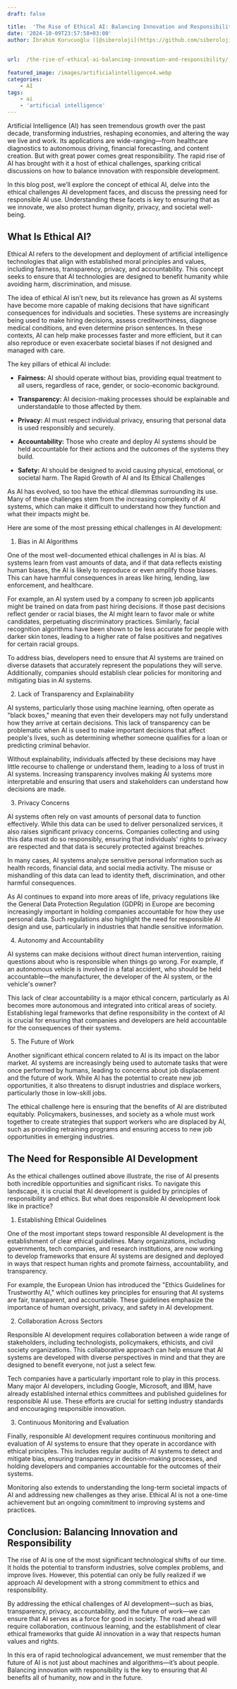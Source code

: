 ```yaml
---
draft: false

title:  'The Rise of Ethical AI: Balancing Innovation and Responsibility'
date: '2024-10-09T23:57:58+03:00'
author: İbrahim Korucuoğlu ([@siberoloji](https://github.com/siberoloji))
 
 
url:  /the-rise-of-ethical-ai-balancing-innovation-and-responsibility/
 
featured_image: /images/artificialintelligence4.webp
categories:
    - AI
tags:
    - ai
    - 'artificial intelligence'
---
```



Artificial Intelligence (AI) has seen tremendous growth over the past decade, transforming industries, reshaping economies, and altering the way we live and work. Its applications are wide-ranging—from healthcare diagnostics to autonomous driving, financial forecasting, and content creation. But with great power comes great responsibility. The rapid rise of AI has brought with it a host of ethical challenges, sparking critical discussions on how to balance innovation with responsible development.



In this blog post, we’ll explore the concept of ethical AI, delve into the ethical challenges AI development faces, and discuss the pressing need for responsible AI use. Understanding these facets is key to ensuring that as we innovate, we also protect human dignity, privacy, and societal well-being.



## What Is Ethical AI?



Ethical AI refers to the development and deployment of artificial intelligence technologies that align with established moral principles and values, including fairness, transparency, privacy, and accountability. This concept seeks to ensure that AI technologies are designed to benefit humanity while avoiding harm, discrimination, and misuse.



The idea of ethical AI isn’t new, but its relevance has grown as AI systems have become more capable of making decisions that have significant consequences for individuals and societies. These systems are increasingly being used to make hiring decisions, assess creditworthiness, diagnose medical conditions, and even determine prison sentences. In these contexts, AI can help make processes faster and more efficient, but it can also reproduce or even exacerbate societal biases if not designed and managed with care.



The key pillars of ethical AI include:


* **Fairness:** AI should operate without bias, providing equal treatment to all users, regardless of race, gender, or socio-economic background.

* **Transparency:** AI decision-making processes should be explainable and understandable to those affected by them.

* **Privacy:** AI must respect individual privacy, ensuring that personal data is used responsibly and securely.

* **Accountability:** Those who create and deploy AI systems should be held accountable for their actions and the outcomes of the systems they build.

* **Safety:** AI should be designed to avoid causing physical, emotional, or societal harm.
The Rapid Growth of AI and Its Ethical Challenges



As AI has evolved, so too have the ethical dilemmas surrounding its use. Many of these challenges stem from the increasing complexity of AI systems, which can make it difficult to understand how they function and what their impacts might be.



Here are some of the most pressing ethical challenges in AI development:



1. Bias in AI Algorithms



One of the most well-documented ethical challenges in AI is bias. AI systems learn from vast amounts of data, and if that data reflects existing human biases, the AI is likely to reproduce or even amplify those biases. This can have harmful consequences in areas like hiring, lending, law enforcement, and healthcare.



For example, an AI system used by a company to screen job applicants might be trained on data from past hiring decisions. If those past decisions reflect gender or racial biases, the AI might learn to favor male or white candidates, perpetuating discriminatory practices. Similarly, facial recognition algorithms have been shown to be less accurate for people with darker skin tones, leading to a higher rate of false positives and negatives for certain racial groups.



To address bias, developers need to ensure that AI systems are trained on diverse datasets that accurately represent the populations they will serve. Additionally, companies should establish clear policies for monitoring and mitigating bias in AI systems.



2. Lack of Transparency and Explainability



AI systems, particularly those using machine learning, often operate as "black boxes," meaning that even their developers may not fully understand how they arrive at certain decisions. This lack of transparency can be problematic when AI is used to make important decisions that affect people's lives, such as determining whether someone qualifies for a loan or predicting criminal behavior.



Without explainability, individuals affected by these decisions may have little recourse to challenge or understand them, leading to a loss of trust in AI systems. Increasing transparency involves making AI systems more interpretable and ensuring that users and stakeholders can understand how decisions are made.



3. Privacy Concerns



AI systems often rely on vast amounts of personal data to function effectively. While this data can be used to deliver personalized services, it also raises significant privacy concerns. Companies collecting and using this data must do so responsibly, ensuring that individuals' rights to privacy are respected and that data is securely protected against breaches.



In many cases, AI systems analyze sensitive personal information such as health records, financial data, and social media activity. The misuse or mishandling of this data can lead to identity theft, discrimination, and other harmful consequences.



As AI continues to expand into more areas of life, privacy regulations like the General Data Protection Regulation (GDPR) in Europe are becoming increasingly important in holding companies accountable for how they use personal data. Such regulations also highlight the need for responsible AI design and use, particularly in industries that handle sensitive information.



4. Autonomy and Accountability



AI systems can make decisions without direct human intervention, raising questions about who is responsible when things go wrong. For example, if an autonomous vehicle is involved in a fatal accident, who should be held accountable—the manufacturer, the developer of the AI system, or the vehicle's owner?



This lack of clear accountability is a major ethical concern, particularly as AI becomes more autonomous and integrated into critical areas of society. Establishing legal frameworks that define responsibility in the context of AI is crucial for ensuring that companies and developers are held accountable for the consequences of their systems.



5. The Future of Work



Another significant ethical concern related to AI is its impact on the labor market. AI systems are increasingly being used to automate tasks that were once performed by humans, leading to concerns about job displacement and the future of work. While AI has the potential to create new job opportunities, it also threatens to disrupt industries and displace workers, particularly those in low-skill jobs.



The ethical challenge here is ensuring that the benefits of AI are distributed equitably. Policymakers, businesses, and society as a whole must work together to create strategies that support workers who are displaced by AI, such as providing retraining programs and ensuring access to new job opportunities in emerging industries.



## The Need for Responsible AI Development



As the ethical challenges outlined above illustrate, the rise of AI presents both incredible opportunities and significant risks. To navigate this landscape, it is crucial that AI development is guided by principles of responsibility and ethics. But what does responsible AI development look like in practice?



1. Establishing Ethical Guidelines



One of the most important steps toward responsible AI development is the establishment of clear ethical guidelines. Many organizations, including governments, tech companies, and research institutions, are now working to develop frameworks that ensure AI systems are designed and deployed in ways that respect human rights and promote fairness, accountability, and transparency.



For example, the European Union has introduced the "Ethics Guidelines for Trustworthy AI," which outlines key principles for ensuring that AI systems are fair, transparent, and accountable. These guidelines emphasize the importance of human oversight, privacy, and safety in AI development.



2. Collaboration Across Sectors



Responsible AI development requires collaboration between a wide range of stakeholders, including technologists, policymakers, ethicists, and civil society organizations. This collaborative approach can help ensure that AI systems are developed with diverse perspectives in mind and that they are designed to benefit everyone, not just a select few.



Tech companies have a particularly important role to play in this process. Many major AI developers, including Google, Microsoft, and IBM, have already established internal ethics committees and published guidelines for responsible AI use. These efforts are crucial for setting industry standards and encouraging responsible innovation.



3. Continuous Monitoring and Evaluation



Finally, responsible AI development requires continuous monitoring and evaluation of AI systems to ensure that they operate in accordance with ethical principles. This includes regular audits of AI systems to detect and mitigate bias, ensuring transparency in decision-making processes, and holding developers and companies accountable for the outcomes of their systems.



Monitoring also extends to understanding the long-term societal impacts of AI and addressing new challenges as they arise. Ethical AI is not a one-time achievement but an ongoing commitment to improving systems and practices.



## Conclusion: Balancing Innovation and Responsibility



The rise of AI is one of the most significant technological shifts of our time. It holds the potential to transform industries, solve complex problems, and improve lives. However, this potential can only be fully realized if we approach AI development with a strong commitment to ethics and responsibility.



By addressing the ethical challenges of AI development—such as bias, transparency, privacy, accountability, and the future of work—we can ensure that AI serves as a force for good in society. The road ahead will require collaboration, continuous learning, and the establishment of clear ethical frameworks that guide AI innovation in a way that respects human values and rights.



In this era of rapid technological advancement, we must remember that the future of AI is not just about machines and algorithms—it’s about people. Balancing innovation with responsibility is the key to ensuring that AI benefits all of humanity, now and in the future.
